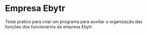 # Empresa Ebytr
Teste pratico para criar um programa para auxiliar a organização das funções dos funcionarios da empresa Ebytr.

